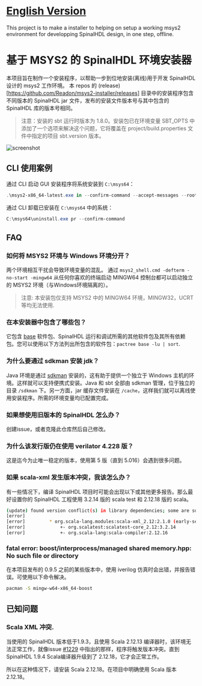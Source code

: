 # [English Version](README_en.md)

This project is to make a installer to helping on setup a working msys2 environment for developping SpinalHDL design, in one step, offline.

# 基于 MSYS2 的 SpinalHDL 环境安装器

本项目旨在制作一个安装程序，以帮助一步到位地安装(离线)用于开发 SpinalHDL 设计的 msys2 工作环境。
本 repos 的 (release)[https://github.com/Readon/msys2-installer/releases] 目录中的安装程序包含不同版本的 SpinalHDL jar 文件，发布的安装文件版本号与其中包含的 SpinalHDL 库的版本号相同。

> 注意：安装的 sbt 运行时版本为 1.8.0。安装包已在环境变量 SBT_OPTS 中添加了一个选项来解决这个问题，它将覆盖在 project/build.properties 文件中指定的项目 sbt.version 版本。

![screenshot](screenshot.png)

## CLI 使用案例

通过 CLI 启动 GUI 安装程序将系统安装到 `C:\msys64`：

```powershell
.\msys2-x86_64-latest.exe in --confirm-command --accept-messages --root C:/msys64
```

通过 CLI 卸载已安装在 `C:\msys64` 中的系统：

```powershell
C:\msys64\uninstall.exe pr --confirm-command
```

## FAQ

### 如何将 MSYS2 环境与 Windows 环境分开？

两个环境相互干扰会导致环境变量的混乱。
通过 `msys2_shell.cmd -defterm -no-start -mingw64` 从任何你喜欢的终端启动 MINGW64 控制台都可以启动独立的 MSYS2 环境（与Windows环境隔离的）。

> 注意: 本安装包仅支持 MSYS2 中的 MINGW64 环境，MINGW32，UCRT 等均无法使用.

### 在本安装器中包含了哪些包？

它包含 [base](https://packages.msys2.org/package/base) 软件包、SpinalHDL 运行和调试所需的其他软件包及其所有依赖包。您可以使用以下方法列出所包含的软件包：`pactree base -lu | sort`.

### 为什么要通过 sdkman 安装 jdk？

Java 环境是通过 [sdkman](https://sdkman.io/) 安装的，这有助于提供一个独立于 Windows 主机的环境。这样就可以支持便携式安装。Java 和 sbt 全部由 sdkman 管理，位于独立的目录 `/sdkman` 下。另一方面，jar 缓存文件安装在 `/cache`，这样我们就可以离线使用安装程序。所需的环境变量均已配置完成。

### 如果想使用旧版本的 SpinalHDL 怎么办？

创建issue，或者克隆此仓库然后自己修改。

### 为什么该发行版仍在使用 verilator 4.228 版？

这是迄今为止唯一稳定的版本，使用第 5 版（直到 5.016）会遇到很多问题。

### 如果 scala-xml 发生版本冲突，我该怎么办？

有一些情况下，编译 SpinalHDL 项目时可能会出现以下或其他更多报告。那么最好设置你的 SpinalHDL 工程使用 3.2.14 版的 scala test 和 2.12.18 版的 scala。

``` bash
(update) found version conflict(s) in library dependencies; some are suspected to be binary incompatible:
[error]
[error]         * org.scala-lang.modules:scala-xml_2.12:2.1.0 (early-semver) is selected over 1.0.6
[error]             +- org.scalatest:scalatest-core_2.12:3.2.14           (depends on 2.1.0)
[error]             +- org.scala-lang:scala-compiler:2.12.16              (depends on 1.0.6)
```

### fatal error: boost/interprocess/managed shared memory.hpp: No such file or directory

在本项目发布的 0.9.5 之前的某些版本中，使用 iverilog 仿真时会出错，并报告错误。可使用以下命令解决。

``` bash
pacman -S mingw-w64-x86_64-boost
```

## 已知问题

### Scala XML 冲突.

当使用的 SpinalHDL 版本低于1.9.3，且使用 Scala 2.12.13 编译器时，该环境无法正常工作，就像issue [#1229](https://github.com/SpinalHDL/SpinalHDL/issues/1229) 中指出的那样，程序将触发版本冲突。直到SpinalHDL 1.9.4 Scala编译器升级到了 2.12.18，它才会正常工作。

所以在这种情况下，请安装 Scala 2.12.18。在项目中明确使用 Scala 版本 2.12.18。
